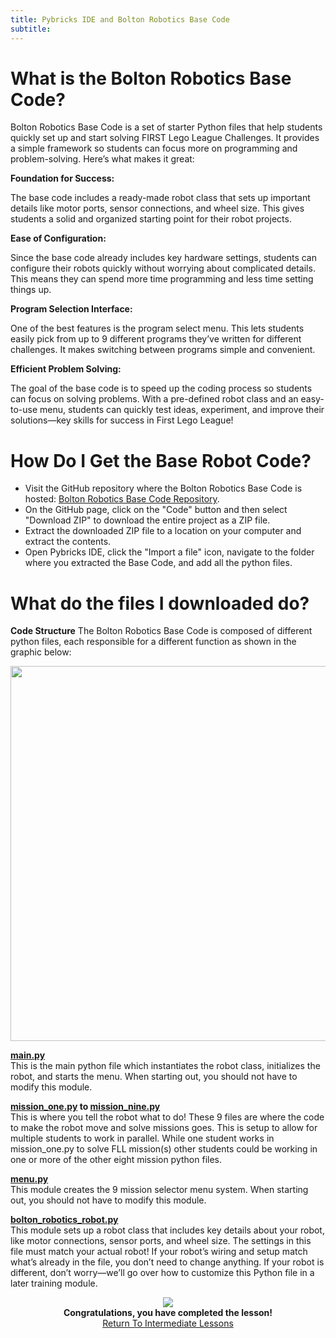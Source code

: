 ```yaml
---
title: Pybricks IDE and Bolton Robotics Base Code
subtitle:
---
```


# What is the Bolton Robotics Base Code?

Bolton Robotics Base Code is a set of starter Python files that help students quickly set up and start solving FIRST Lego League Challenges. It provides a simple framework so students can focus more on programming and problem-solving. Here’s what makes it great:

__Foundation for Success:__

The base code includes a ready-made robot class that sets up important details like motor ports, sensor connections, and wheel size. This gives students a solid and organized starting point for their robot projects.

__Ease of Configuration:__

Since the base code already includes key hardware settings, students can configure their robots quickly without worrying about complicated details. This means they can spend more time programming and less time setting things up.

__Program Selection Interface:__

One of the best features is the program select menu. This lets students easily pick from up to 9 different programs they’ve written for different challenges. It makes switching between programs simple and convenient.

__Efficient Problem Solving:__

The goal of the base code is to speed up the coding process so students can focus on solving problems. With a pre-defined robot class and an easy-to-use menu, students can quickly test ideas, experiment, and improve their solutions—key skills for success in First Lego League!


# How Do I Get the Base Robot Code?
- Visit the GitHub repository where the Bolton Robotics Base Code is hosted: [Bolton Robotics Base Code Repository](https://github.com/fssfll/spike_basecode).
- On the GitHub page, click on the "Code" button and then select "Download ZIP" to download the entire project as a ZIP file.
- Extract the downloaded ZIP file to a location on your computer and extract the contents.
- Open Pybricks IDE, click the "Import a file" icon, navigate to the folder where you extracted the Base Code, and add all the python files.

# What do the files I downloaded do?

__Code Structure__
The Bolton Robotics Base Code is composed of different python files, each responsible for a different function as shown in the graphic below:
<p  align="center"><img src="../../../images/spike_basecode.jpg" width=600></p>

__[main.py](https://github.com/fssfll/spike_basecode/blob/main/main.py)__
<BR>
This is the main python file which instantiates the robot class, initializes the robot, and starts the menu.  When starting out, you should not have to modify this module. 

__[mission_one.py](https://github.com/fssfll/spike_basecode/blob/main/mission_one.py) to [mission_nine.py](https://github.com/fssfll/spike_basecode/blob/main/mission_nine.py)__
<BR>
This is where you tell the robot what to do!  These 9 files are where the code to make the robot move and solve missions goes.  This is setup to allow for multiple students to work in parallel.  While one student works in mission_one.py to solve FLL mission(s) other students could be working in one or more of the other eight mission python files. 

__[menu.py](https://github.com/fssfll/spike_basecode/blob/main/menu.py)__
<BR>
This module creates the 9 mission selector menu system.  When starting out, you should not have to modify this module.       

__[bolton_robotics_robot.py](https://github.com/fssfll/spike_basecode/blob/main/bolton_robotics_robot.py)__
<BR>
This module sets up a robot class that includes key details about your robot, like motor connections, sensor ports, and wheel size. The settings in this file must match your actual robot! If your robot’s wiring and setup match what’s already in the file, you don’t need to change anything. If your robot is different, don’t worry—we’ll go over how to customize this Python file in a later training module.

<p align="center">
<IMG ALIGN="CENTER" SRC="https://fssfll.github.io/fssfll/images/finish.jpg">
<BR>
<B>Congratulations, you have completed the lesson!</B><BR>
<A HREF="https://fssfll.github.io/fssfll/spike/lessons/intermediate/">Return To Intermediate Lessons</A>
<BR>
 </P>
